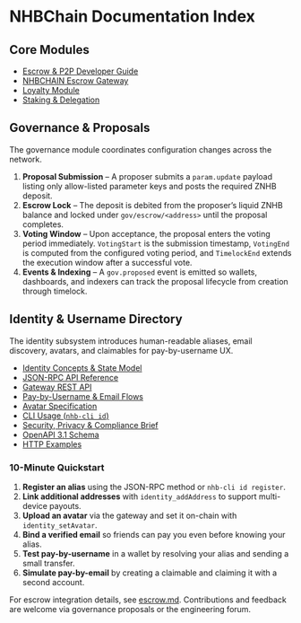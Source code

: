 # NHBChain Documentation Index

## Core Modules

* [Escrow & P2P Developer Guide](./escrow.md)
* [NHBCHAIN Escrow Gateway](../escrow/nhbchain-escrow-gateway.md)
* [Loyalty Module](./loyalty.md)
* [Staking & Delegation](./staking.md)

## Governance & Proposals

The governance module coordinates configuration changes across the network.

1. **Proposal Submission** – A proposer submits a `param.update` payload listing only allow-listed parameter keys and posts the required ZNHB deposit.
2. **Escrow Lock** – The deposit is debited from the proposer’s liquid ZNHB balance and locked under `gov/escrow/<address>` until the proposal completes.
3. **Voting Window** – Upon acceptance, the proposal enters the voting period immediately. `VotingStart` is the submission timestamp, `VotingEnd` is computed from the configured voting period, and `TimelockEnd` extends the execution window after a successful vote.
4. **Events & Indexing** – A `gov.proposed` event is emitted so wallets, dashboards, and indexers can track the proposal lifecycle from creation through timelock.

## Identity & Username Directory

The identity subsystem introduces human-readable aliases, email discovery, avatars, and claimables for pay-by-username UX.

* [Identity Concepts & State Model](./identity.md)
* [JSON-RPC API Reference](./identity-api.md)
* [Gateway REST API](./identity-gateway.md)
* [Pay-by-Username & Email Flows](./pay-by-username.md)
* [Avatar Specification](./avatars.md)
* [CLI Usage (`nhb-cli id`)](./identity-cli.md)
* [Security, Privacy & Compliance Brief](./identity-security-compliance.md)
* [OpenAPI 3.1 Schema](./openapi/identity.yaml)
* [HTTP Examples](./examples/identity)

### 10-Minute Quickstart

1. **Register an alias** using the JSON-RPC method or `nhb-cli id register`.
2. **Link additional addresses** with `identity_addAddress` to support multi-device payouts.
3. **Upload an avatar** via the gateway and set it on-chain with `identity_setAvatar`.
4. **Bind a verified email** so friends can pay you even before knowing your alias.
5. **Test pay-by-username** in a wallet by resolving your alias and sending a small transfer.
6. **Simulate pay-by-email** by creating a claimable and claiming it with a second account.

For escrow integration details, see [escrow.md](./escrow.md). Contributions and feedback are welcome via governance proposals or the
engineering forum.
